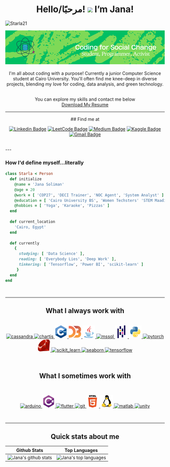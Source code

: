 <div align="center">
 
# Hello/مرحبًا! <img src="https://media.giphy.com/media/hvRJCLFzcasrR4ia7z/giphy.gif" width="35"> I’m Jana!

<p align="left"> <img src="https://komarev.com/ghpvc/?username=Starla21&label=Profile%20views&color=0e75b6&style=flat" alt="Starla21" /> </p>

<div align="center"> <img src="https://github.com/Starla21/Starla21/blob/main/Images/Untitled%20design%20(3).png"> </div>
<br>
I'm all about coding with a purpose! Currently a junior Computer Science student at Cairo University. You'll often find me knee-deep in diverse projects, blending my love for coding, data analysis, and green technology.
<br/>

<br>You can explore my skills and contact me below<br/>
[Download My Resume](https://drive.google.com/file/d/1mUYx3diQCvJYv_YHLkttnPeGGE1wT_Mz/view)

</div>

---
<div align="center">
## Find me at

  [![Linkedin Badge](https://img.shields.io/badge/Jana%20Soliman-blue?style=flat-square&logo=Linkedin&logoColor=White)](https://www.linkedin.com/in/jana-soliman-732a36176/)
  [![LeetCode Badge](https://img.shields.io/badge/Starla21-yellow?style=flat-square&logo=Leetcode&logoColor=black)](https://leetcode.com/_STARLA_/)
  [![Medium Badge](https://img.shields.io/badge/Jana%20Soliman-green?style=flat-square&logo=Medium&logoColor=white)](https://medium.com/@binnaief)
  [![Kaggle Badge](https://img.shields.io/badge/STARLA21%20-%20blue?style=flat-square&logo=Kaggle&logoColor=white)](https://www.kaggle.com/starla21)
  [![Gmail Badge](https://img.shields.io/badge/Jana%20Soliman%20-%20red?style=flat-square&logo=Gmail&logoColor=white)](jskywalker144@gmail.com)
</div>
<br>
---

<h3>How I'd define myself...literally</h3>

 ```ruby
 class Starla < Person
   def initialize
     @name = 'Jana Soliman'
     @age = 20
     @work = [ 'COP27', 'DECI Trainer', 'NOC Agent', 'System Analyst' ]
     @education = [ 'Cairo University BS', 'Women Techsters' 'STEM Maadi' ]
     @hobbies = [ 'Yoga', 'Karaoke', 'Pizzas' ]
   end

   def current_location
     'Cairo, Egypt'
   end

   def currently
     {
       studying: [ 'Data Science' ],
       reading: [ 'Everybody Lies', 'Deep Work' ],
       tinkering: [ 'Tensorflow', 'Power BI', 'scikit-learn' ]
      }
   end
 end
 ``` 
<br>

---

<div align="center">
 
## What I always work with
<p>
 <br>
<a href="https://cassandra.apache.org/" target="_blank" rel="noreferrer"> <img src="https://www.vectorlogo.zone/logos/apache_cassandra/apache_cassandra-icon.svg" alt="cassandra" width="40" height="40"/> </a> <a href="https://www.chartjs.org" target="_blank" rel="noreferrer"> <img src="https://www.chartjs.org/media/logo-title.svg" alt="chartjs" width="40" height="40"/> </a> <a href="https://www.w3schools.com/cpp/" target="_blank" rel="noreferrer"> <img src="https://raw.githubusercontent.com/devicons/devicon/master/icons/cplusplus/cplusplus-original.svg" alt="cplusplus" width="40" height="40"/> </a> <a href="https://d3js.org/" target="_blank" rel="noreferrer"> <img src="https://raw.githubusercontent.com/devicons/devicon/master/icons/d3js/d3js-original.svg" alt="d3js" width="40" height="40"/> </a> <a href="https://www.java.com" target="_blank" rel="noreferrer"> <img src="https://raw.githubusercontent.com/devicons/devicon/master/icons/java/java-original.svg" alt="java" width="40" height="40"/> </a> <a href="https://www.microsoft.com/en-us/sql-server" target="_blank" rel="noreferrer"> <img src="https://www.svgrepo.com/show/303229/microsoft-sql-server-logo.svg" alt="mssql" width="40" height="40"/> </a> <a href="https://pandas.pydata.org/" target="_blank" rel="noreferrer"> <img src="https://raw.githubusercontent.com/devicons/devicon/2ae2a900d2f041da66e950e4d48052658d850630/icons/pandas/pandas-original.svg" alt="pandas" width="40" height="40"/> </a> <a href="https://www.python.org" target="_blank" rel="noreferrer"> <img src="https://raw.githubusercontent.com/devicons/devicon/master/icons/python/python-original.svg" alt="python" width="40" height="40"/> </a> <a href="https://pytorch.org/" target="_blank" rel="noreferrer"> <img src="https://www.vectorlogo.zone/logos/pytorch/pytorch-icon.svg" alt="pytorch" width="40" height="40"/> </a> <a href="https://www.ruby-lang.org/en/" target="_blank" rel="noreferrer"> <img src="https://raw.githubusercontent.com/devicons/devicon/master/icons/ruby/ruby-original.svg" alt="ruby" width="40" height="40"/> </a> <a href="https://scikit-learn.org/" target="_blank" rel="noreferrer"> <img src="https://upload.wikimedia.org/wikipedia/commons/0/05/Scikit_learn_logo_small.svg" alt="scikit_learn" width="40" height="40"/> </a> <a href="https://seaborn.pydata.org/" target="_blank" rel="noreferrer"> <img src="https://seaborn.pydata.org/_images/logo-mark-lightbg.svg" alt="seaborn" width="40" height="40"/> </a> <a href="https://www.tensorflow.org" target="_blank" rel="noreferrer"> <img src="https://www.vectorlogo.zone/logos/tensorflow/tensorflow-icon.svg" alt="tensorflow" width="40" height="40"/> </a>

</p>
<br>


## What I sometimes work with
<br>
<p>
<a href="https://www.arduino.cc/" target="_blank" rel="noreferrer"> <img src="https://cdn.worldvectorlogo.com/logos/arduino-1.svg" alt="arduino" width="40" height="40"/> </a> <a href="https://www.w3schools.com/cs/" target="_blank" rel="noreferrer"> <img src="https://raw.githubusercontent.com/devicons/devicon/master/icons/csharp/csharp-original.svg" alt="csharp" width="40" height="40"/> </a> <a href="https://flutter.dev" target="_blank" rel="noreferrer"> <img src="https://www.vectorlogo.zone/logos/flutterio/flutterio-icon.svg" alt="flutter" width="40" height="40"/> </a> <a href="https://git-scm.com/" target="_blank" rel="noreferrer"> <img src="https://www.vectorlogo.zone/logos/git-scm/git-scm-icon.svg" alt="git" width="40" height="40"/> </a> <a href="https://www.w3.org/html/" target="_blank" rel="noreferrer"> <img src="https://raw.githubusercontent.com/devicons/devicon/master/icons/html5/html5-original-wordmark.svg" alt="html5" width="40" height="40"/> </a> <a href="https://www.linux.org/" target="_blank" rel="noreferrer"> <img src="https://raw.githubusercontent.com/devicons/devicon/master/icons/linux/linux-original.svg" alt="linux" width="40" height="40"/> </a> <a href="https://www.mathworks.com/" target="_blank" rel="noreferrer"> <img src="https://upload.wikimedia.org/wikipedia/commons/2/21/Matlab_Logo.png" alt="matlab" width="40" height="40"/> </a> <a href="https://unity.com/" target="_blank" rel="noreferrer"> <img src="https://www.vectorlogo.zone/logos/unity3d/unity3d-icon.svg" alt="unity" width="40" height="40"/> </a>
</p>

<br>


---

## Quick stats about me
| Github Stats | Top Languages |
| --- | --- |
| ![Jana's github stats](https://github-readme-stats.vercel.app/api?username=Starla21&show_icons=true&title_color=50C878&icon_color=00A36C&text_color=9f9f9f&bg_color=151515&count_private=true) | ![Jana's top languages](https://github-readme-stats.vercel.app/api/top-langs/?username=Starla21&show_icons=true&title_color=00A36C&icon_color=f6c32c&text_color=9f9f9f&bg_color=151515&count_private=true&layout=compact) |

</div>

